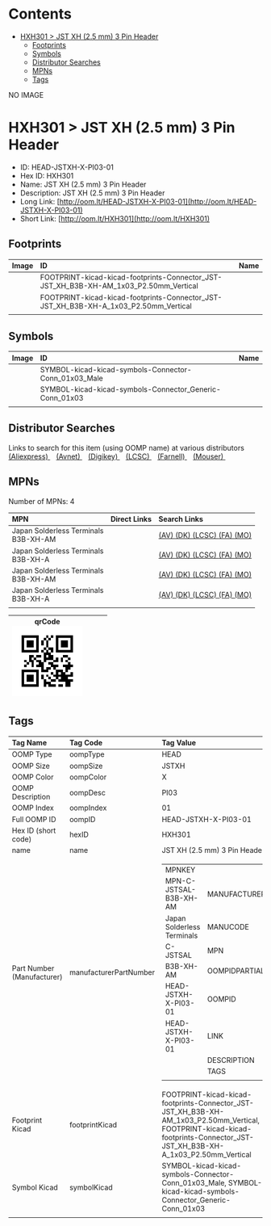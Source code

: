 



Contents
========

* [HXH301 > JST XH (2.5 mm) 3 Pin Header](#hxh301--jst-xh-25-mm-3-pin-header)
	* [Footprints](#footprints)
	* [Symbols](#symbols)
	* [Distributor Searches](#distributor-searches)
	* [MPNs](#mpns)
	* [Tags](#tags)
  
NO IMAGE  
# HXH301 > JST XH (2.5 mm) 3 Pin Header

- ID: HEAD-JSTXH-X-PI03-01
- Hex ID: HXH301
- Name: JST XH (2.5 mm) 3 Pin Header
- Description: JST XH (2.5 mm) 3 Pin Header
- Long Link: [http://oom.lt/HEAD-JSTXH-X-PI03-01](http://oom.lt/HEAD-JSTXH-X-PI03-01)
- Short Link: [http://oom.lt/HXH301](http://oom.lt/HXH301)

## Footprints
  

|Image|ID|Name|
| :--- | :--- | :--- |
||FOOTPRINT-kicad-kicad-footprints-Connector_JST-JST_XH_B3B-XH-AM_1x03_P2.50mm_Vertical||
||FOOTPRINT-kicad-kicad-footprints-Connector_JST-JST_XH_B3B-XH-A_1x03_P2.50mm_Vertical||
||||

## Symbols
  

|Image|ID|Name|
| :--- | :--- | :--- |
|![]()|SYMBOL-kicad-kicad-symbols-Connector-Conn_01x03_Male||
|![]()|SYMBOL-kicad-kicad-symbols-Connector_Generic-Conn_01x03||
||||

## Distributor Searches
  
Links to search for this item (using OOMP name) at various distributors  
[(Aliexpress) ](https://www.aliexpress.com/wholesale?SearchText=1117JST+XH+2.5+mm+3+Pin+Header)&nbsp;&nbsp;&nbsp;[(Avnet) ](https://www.avnet.com/shop/us/search/JST+XH+2.5+mm+3+Pin+Header)&nbsp;&nbsp;&nbsp;[(Digikey) ](https://www.digikey.co.uk/en/products/result?s=JST+XH+2.5+mm+3+Pin+Header)&nbsp;&nbsp;&nbsp;[(LCSC) ](https://www.lcsc.com/search?q=JST+XH+2.5+mm+3+Pin+Header)&nbsp;&nbsp;&nbsp;[(Farnell) ](https://uk.farnell.com/search?st=JST+XH+2.5+mm+3+Pin+Header)&nbsp;&nbsp;&nbsp;[(Mouser) ](https://www.mouser.com/c/?q=JST+XH+2.5+mm+3+Pin+Header)&nbsp;&nbsp;&nbsp;
## MPNs
  
Number of MPNs: 4  

|MPN|Direct Links|Search Links|
| :--- | :--- | :--- |
|Japan Solderless Terminals<br>B3B-XH-AM||[(AV) ](https://www.avnet.com/shop/us/search/B3B-XH-AM)[(DK) ](https://www.digikey.co.uk/products/en?keywords=B3B-XH-AM)[(LCSC) ](https://www.lcsc.com/search?q=B3B-XH-AM)[(FA) ](https://uk.farnell.com/search?st=B3B-XH-AM)[(MO) ](https://www.mouser.com/c/?q=B3B-XH-AM)|
|Japan Solderless Terminals<br>B3B-XH-A||[(AV) ](https://www.avnet.com/shop/us/search/B3B-XH-A)[(DK) ](https://www.digikey.co.uk/products/en?keywords=B3B-XH-A)[(LCSC) ](https://www.lcsc.com/search?q=B3B-XH-A)[(FA) ](https://uk.farnell.com/search?st=B3B-XH-A)[(MO) ](https://www.mouser.com/c/?q=B3B-XH-A)|
|Japan Solderless Terminals<br>B3B-XH-AM||[(AV) ](https://www.avnet.com/shop/us/search/B3B-XH-AM)[(DK) ](https://www.digikey.co.uk/products/en?keywords=B3B-XH-AM)[(LCSC) ](https://www.lcsc.com/search?q=B3B-XH-AM)[(FA) ](https://uk.farnell.com/search?st=B3B-XH-AM)[(MO) ](https://www.mouser.com/c/?q=B3B-XH-AM)|
|Japan Solderless Terminals<br>B3B-XH-A||[(AV) ](https://www.avnet.com/shop/us/search/B3B-XH-A)[(DK) ](https://www.digikey.co.uk/products/en?keywords=B3B-XH-A)[(LCSC) ](https://www.lcsc.com/search?q=B3B-XH-A)[(FA) ](https://uk.farnell.com/search?st=B3B-XH-A)[(MO) ](https://www.mouser.com/c/?q=B3B-XH-A)|
||||
  

|qrCode<br>[![](https://raw.githubusercontent.com/oomlout/oomlout_OOMP_parts_V2/main/HEAD/JSTXH/X/PI03/01/qrCode_140.png)](https://github.com/oomlout/oomlout_OOMP_parts_V2/tree/main/HEAD/JSTXH/X/PI03/01/qrCode.png)||||
| :---: | :---: | :---: | :---: |

## Tags
  

|Tag Name|Tag Code|Tag Value|
| :--- | :--- | :--- |
|OOMP Type|oompType|HEAD|
|OOMP Size|oompSize|JSTXH|
|OOMP Color|oompColor|X|
|OOMP Description|oompDesc|PI03|
|OOMP Index|oompIndex|01|
|Full OOMP ID|oompID|HEAD-JSTXH-X-PI03-01|
|Hex ID (short code)|hexID|HXH301|
|name|name|JST XH (2.5 mm) 3 Pin Header|
|Part Number (Manufacturer)|manufacturerPartNumber|<table><tr><td>MPNKEY</td></tr><tr><td> MPN-C-JSTSAL-B3B-XH-AM</td><td> MANUFACTURER</td></tr><tr><td> Japan Solderless Terminals</td><td> MANUCODE</td></tr><tr><td> C-JSTSAL</td><td> MPN</td></tr><tr><td> B3B-XH-AM</td><td> OOMPIDPARTIAL</td></tr><tr><td> HEAD-JSTXH-X-PI03-01</td><td> OOMPID</td></tr><tr><td> HEAD-JSTXH-X-PI03-01</td><td> LINK</td></tr><tr><td> </td><td> DESCRIPTION</td></tr><tr><td> </td><td> TAGS</td></tr><tr><td> </td></tr></table></td><td> <table><tr><td>MPNKEY</td></tr><tr><td> MPN-C-JSTSAL-B3B-XH-A</td><td> MANUFACTURER</td></tr><tr><td> Japan Solderless Terminals</td><td> MANUCODE</td></tr><tr><td> C-JSTSAL</td><td> MPN</td></tr><tr><td> B3B-XH-A</td><td> OOMPIDPARTIAL</td></tr><tr><td> HEAD-JSTXH-X-PI03-01</td><td> OOMPID</td></tr><tr><td> HEAD-JSTXH-X-PI03-01</td><td> LINK</td></tr><tr><td> </td><td> DESCRIPTION</td></tr><tr><td> </td><td> TAGS</td></tr><tr><td> </td></tr></table></td><td> <table><tr><td>MPNKEY</td></tr><tr><td> MPN-C-JSTSAL-B3B-XH-AM</td><td> MANUFACTURER</td></tr><tr><td> Japan Solderless Terminals</td><td> MANUCODE</td></tr><tr><td> C-JSTSAL</td><td> MPN</td></tr><tr><td> B3B-XH-AM</td><td> OOMPIDPARTIAL</td></tr><tr><td> HEAD-JSTXH-X-PI03-01</td><td> OOMPID</td></tr><tr><td> HEAD-JSTXH-X-PI03-01</td><td> LINK</td></tr><tr><td> </td><td> DESCRIPTION</td></tr><tr><td> </td><td> TAGS</td></tr><tr><td> </td></tr></table></td><td> <table><tr><td>MPNKEY</td></tr><tr><td> MPN-C-JSTSAL-B3B-XH-A</td><td> MANUFACTURER</td></tr><tr><td> Japan Solderless Terminals</td><td> MANUCODE</td></tr><tr><td> C-JSTSAL</td><td> MPN</td></tr><tr><td> B3B-XH-A</td><td> OOMPIDPARTIAL</td></tr><tr><td> HEAD-JSTXH-X-PI03-01</td><td> OOMPID</td></tr><tr><td> HEAD-JSTXH-X-PI03-01</td><td> LINK</td></tr><tr><td> </td><td> DESCRIPTION</td></tr><tr><td> </td><td> TAGS</td></tr><tr><td> </td></tr></table>|
|Footprint Kicad|footprintKicad|FOOTPRINT-kicad-kicad-footprints-Connector_JST-JST_XH_B3B-XH-AM_1x03_P2.50mm_Vertical, FOOTPRINT-kicad-kicad-footprints-Connector_JST-JST_XH_B3B-XH-A_1x03_P2.50mm_Vertical|
|Symbol Kicad|symbolKicad|SYMBOL-kicad-kicad-symbols-Connector-Conn_01x03_Male, SYMBOL-kicad-kicad-symbols-Connector_Generic-Conn_01x03|
||||
